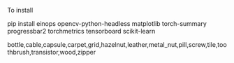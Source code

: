 To install

pip install einops opencv-python-headless matplotlib torch-summary progressbar2 torchmetrics tensorboard scikit-learn

bottle,cable,capsule,carpet,grid,hazelnut,leather,metal_nut,pill,screw,tile,toothbrush,transistor,wood,zipper